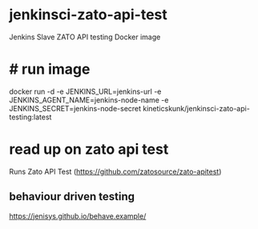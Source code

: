 # jenkinsci-zato-api-test
Jenkins Slave ZATO API testing Docker image

# # run image
docker run -d -e JENKINS_URL=jenkins-url -e JENKINS_AGENT_NAME=jenkins-node-name -e JENKINS_SECRET=jenkins-node-secret kineticskunk/jenkinsci-zato-api-testing:latest

# read up on zato api test
Runs Zato API Test (https://github.com/zatosource/zato-apitest)

## behaviour driven testing
https://jenisys.github.io/behave.example/
